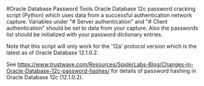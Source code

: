 #Oracle Database Password Tools
Oracle Database 12c password cracking script (Python) which uses data from a successful authentication network capture.
Variables under "# Server authentication" and "# Client authentication" should be set to data from your capture.
Also the passwords list should be initialized with your password dictionary entries.

Note that this script will only work for the '12a' protocol version which is the latest as of Oracle Database 12.1.0.2.

See https://www.trustwave.com/Resources/SpiderLabs-Blog/Changes-in-Oracle-Database-12c-password-hashes/ for details of 
password hashing in Oracle Database 12c (12.1.0.2).